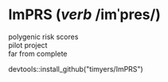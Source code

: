 # ImPRS (*verb* /imˈpres/)
polygenic risk scores  
pilot project  
far from complete   

devtools::install_github("timyers/ImPRS")
